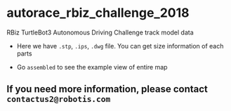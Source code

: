 # autorace_rbiz_challenge_2018
RBiz TurtleBot3 Autonomous Driving Challenge track model data

- Here we have `.stp`, `.ips`, `.dwg` file. You can get size information of each parts

- Go `assembled` to see the example view of entire map  

## If you need more information, please contact `contactus2@robotis.com`
